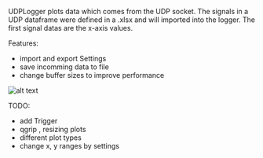 UDPLogger plots data which comes from the UDP socket. The signals in a UDP dataframe were defined in a .xlsx and will imported into the logger. The first signal datas are the x-axis values.

Features:
- import and export Settings
- save incomming data to file
- change buffer sizes to improve performance

![alt text](https://github.com/Murmele/UDPLogger/blob/master/res/images/MainView.png)

TODO:
- add Trigger
- qgrip , resizing plots
- different plot types
- change x, y ranges by settings
